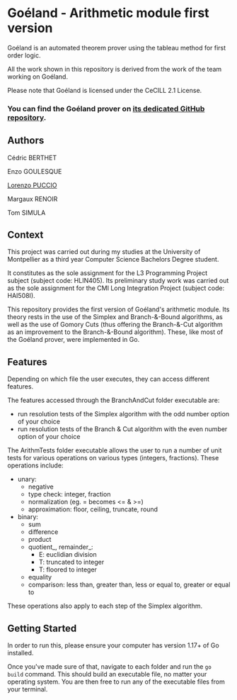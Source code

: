 # Goéland - Arithmetic module first version

Goéland is an automated theorem prover using the tableau method for first order logic.

All the work shown in this repository is derived from the work of the team working on Goéland.

Please note that Goéland is licensed under the CeCILL 2.1 License.

### You can find the Goéland prover on [its dedicated GitHub repository](https://github.com/GoelandProver/Goeland).

## Authors

Cédric BERTHET

Enzo GOULESQUE

[Lorenzo PUCCIO](https://github.com/StOil-L)

Margaux RENOIR

Tom SIMULA

## Context

This project was carried out during my studies at the University of Montpellier as a third year Computer Science Bachelors Degree student.

It constitutes as the sole assignment for the L3 Programming Project subject (subject code: HLIN405). Its preliminary study work was carried out as the sole assignment for the CMI Long Integration Project (subject code: HAI508I).

This repository provides the first version of Goéland's arithmetic module. Its theory rests in the use of the Simplex and Branch-&-Bound algorithms, as well as the use of Gomory Cuts (thus offering the Branch-&-Cut algorithm as an improvement to the Branch-&-Bound algorithm). These, like most of the Goéland prover, were implemented in Go.

## Features

Depending on which file the user executes, they can access different features.

The features accessed through the BranchAndCut folder executable are:
- run resolution tests of the Simplex algorithm with the odd number option of your choice
- run resolution tests of the Branch & Cut algorithm with the even number option of your choice

The ArithmTests folder executable allows the user to run a number of unit tests for various operations on various types (integers, fractions). These operations include:
- unary:
  - negative
  - type check: integer, fraction
  - normalization (eg. = becomes <= & >=)
  - approximation: floor, ceiling, truncate, round
- binary:
  - sum
  - difference
  - product
  - quotient_, remainder_:
    - E: euclidian division
    - T: truncated to integer
    - T: floored to integer
  - equality
  - comparison: less than, greater than, less or equal to, greater or equal to

These operations also apply to each step of the Simplex algorithm.

## Getting Started

In order to run this, please ensure your computer has version 1.17+ of Go installed.

Once you've made sure of that, navigate to each folder and run the `go build` command. This should build an executable file, no matter your operating system. You are then free to run any of the executable files from your terminal.
